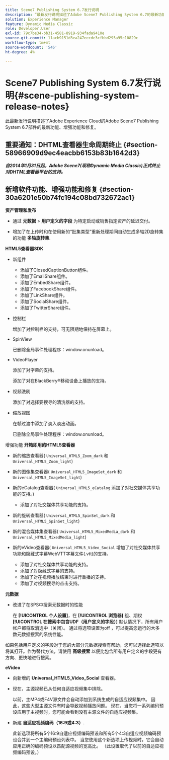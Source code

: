 ```yaml
---
title: Scene7 Publishing System 6.7发行说明
description: “最新发行说明描述了Adobe Scene7 Publishing System 6.7的最新功能、增强功能和修复，它是Adobe Experience Cloud中Adobe Experience Manager解决方案的一部分。”
solution: Experience Manager
feature: Dynamic Media Classic
role: Developer,User
exl-id: 79c7be34-bb31-4581-8919-934fada9410e
source-git-commit: 11acb9151d3ea247eecde3cfbbd295a95c10829c
workflow-type: tm+mt
source-wordcount: '546'
ht-degree: 4%

---
```


# Scene7 Publishing System 6.7发行说明{#scene-publishing-system-release-notes}

此最新发行说明描述了Adobe Experience Cloud的Adobe Scene7 Publishing System 6.7部件的最新功能、增强功能和修复。

## 重要通知：DHTML查看器生命周期终止 {#section-58966909d9ec4eacbb6153b83b1642d3}

***自2014年1月31日起，Adobe Scene7(现称Dynamic Media Classic)正式终止对DHTML查看器平台的支持。***

## 新增软件功能、增强功能和修复 {#section-30a6201e50b74fc194c08bd732672ac1}

**资产管理和发布**

* 通过 **元数据** > **用户定义的字段** 为特定启动或销售指定资产的延迟交付。

<!--   [More information](http://help.adobe.com/en_US/scene7/using/WS08F62297-36A5-4c35-9D4E-5BE38C41D39C.html). -->

* 增加了在上传时和在使用新的“批集类型”重新处理期间自动生成多轴2D旋转集的功能 **多轴旋转集**.

<!--   [More information](http://help.adobe.com/en_US/scene7/using/WSf6ef983f54a76485-20cc30b112624e7b244-7fff.html). -->

**HTML5查看器SDK**

<!-- The *Adobe Scene7 HTML5 Viewers SDK* is available as part of the SDK download from Adobe Developer Connection.

[More information](http://help.adobe.com/en_US/scene7/using/WSd4272150f67705c11b002eec12fcba4dee6-8000.html). -->

* 新组件

   * 添加了ClosedCaptionButton组件。
   * 添加了EmailShare组件。
   * 添加了EmbedShare组件。
   * 添加了FacebookShare组件。
   * 添加了LinkShare组件。
   * 添加了SocialShare组件。
   * 添加了TwitterShare组件。

* 控制栏

   增加了对控制栏的支持，可无限期地保持在屏幕上。

* SpinView

   已删除全局事件处理程序：window.onunload。

* VideoPlayer

   添加了对字幕的支持。

   添加了对在BlackBerry®移动设备上播放的支持。

* 视频洗刷

   添加了对选择要搜寻的清洗器的支持。

* 缩放视图

   在帧过渡中添加了淡入淡出动画。

   已删除全局事件处理程序：window.onunload。

增强功能
**开箱即用的HTML5查看器**

* 新的缩放查看器( `Universal_HTML5_Zoom_dark` 和 `Universal_HTML5_Zoom_light`)
* 新的图像集查看器( `Universal_HTML5_ImageSet_dark` 和 `Universal_HTML5_ImageSet_light`)
* 新的eCatalog查看器( `Universal_HTML5_eCatalog` 添加了对社交媒体共享功能的支持。)

   * 添加了对社交媒体共享功能的支持。

* 新的旋转查看器( `Universal_HTML5_SpinSet_dark` 和 `Universal_HTML5_SpinSet_light`)

* 新的混合媒体集查看器( `Universal_HTML5_MixedMedia_dark` 和 `Universal_HTML5_MixedMedia_light`)
* 新的eVideo查看器( `Universal_HTML5_Video_Social` 增加了对社交媒体共享功能和隐藏式字幕WebVTT字幕文件(.vtt)的支持。

   * 添加了对社交媒体共享功能的支持。
   * 添加了对隐藏式字幕的支持。
   * 添加了对在视频播放结束时进行重播的支持。
   * 添加了对视频搜寻的点击支持。

<!-- [Viewer preset compatibility matrix](http://help.adobe.com/en_US/scene7/using/WS6E593DEA-7D81-4cd6-84B0-85E8BB274176.html).

[Adding captions to eVideo](http://help.adobe.com/en_US/scene7/using/WS98ca2e6790647c06-6f6f53e137b959f094-8000.html). -->
**元数据**

* 改进了在SPS中搜索元数据时的性能

   在 **[!UICONTROL 个人设置]**，在 **[!UICONTROL 浏览器]** 组、期权 **[!UICONTROL 在搜索中包含UDF（用户定义的字段）]** 默认情况下，所有用户帐户都将取消选中（关闭）。 通过将选项设置为off ，可以提高您运行的大多数元数据搜索的系统性能。

<!--   [Personal Setup](http://help.adobe.com/en_US/scene7/using/WSCAAE9C8A-F172-43a8-B134-6163E7C80218.html). -->

如果包括用户定义的字段对于您的大部分元数据搜索有帮助，您可以选择此选项以将其打开。作为替代方法，请使用 **高级搜索** 以便比包含所有用户定义的字段更有方向、更快地进行搜索。

<!--   [Advanced search](http://help.adobe.com/en_US/scene7/using/WS259993e42159a215-1c6a66df1265272619e-7ff5.html). -->

**eVideo**

* 向新增的 **Universal_HTML5_Video_Social** 查看器。

<!--   [Adding captions to eVideo](http://help.stage.adobe.com/en_US/scene7/using/WS98ca2e6790647c06-6f6f53e137b959f094-8000.html). -->

* 现在，主源视频已从任何自适应视频集中排除。

   以前，主MP4或F4V源文件会自动添加到系统生成的自适应视频集中。 因此，这些大型主源文件有时会导致视频播放问题。 现在，当您将一系列编码预设应用于主视频时，您可能会看到没有主源文件的自适应视频集。

* 新建 **自适应视频编码（16:9或4:3）**.

   此新选项将所有5个16:9自适应视频编码预设和所有5个4:3自适应视频编码预设合并到一个主编码预设列表中。 当您使用这个新选项上传视频时，它会自动应用正确的编码预设以匹配源视频的宽高比。 （此设置取代了以前的自适应视频编码预设。）

<!--   [More information](http://help.stage.adobe.com/en_US/scene7/using/WSE86ACF2B-BD50-4c48-A1D7-9CD4405B62D0.html). -->

